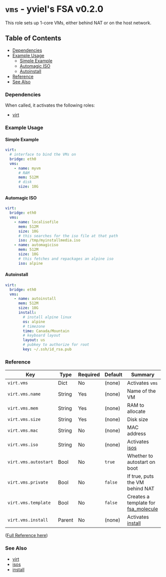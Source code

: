 # `vms` - yviel's FSA v0.2.0
This role sets up 1-core VMs, either behind NAT or on the host network.

## Table of Contents
 - [Dependencies](#dependencies)
 - [Example Usage](#example-usage)
    - [Simple Example](#simple-example)
    - [Automagic ISO](#automagic-iso)
    - [Autoinstall](#autoinstall)
 - [Reference](#reference)
 - [See Also](#see-also)

### Dependencies
When called, it activates the following roles:
 - [virt](../virt)

### Example Usage
#### Simple Example
```yaml
virt:
  # interface to bind the VMs on
  bridge: eth0
  vms:
    - name: myvm
      # RAM
      mem: 512M
      # disk
      size: 10G
```

#### Automagic ISO
```yaml
virt:
  bridge: eth0
  vms:
    - name: localisofile
      mem: 512M
      size: 10G
      # this searches for the iso file at that path
      iso: /tmp/myinstallmedia.iso
    - name: automagiciso
      mem: 512M
      size: 10G
      # this fetches and repackages an alpine iso
      iso: alpine
```

#### Autoinstall
```yaml
virt:
  bridge: eth0
  vms:
    - name: autoinstall
      mem: 512M
      size: 10G
      install:
        # install alpine linux
        os: alpine
        # timezone
        time: Canada/Mountain
        # keyboard layout
        layout: us
        # pubkey to authorize for root
        key: ~/.ssh/id_rsa.pub
```

### Reference
|Key|Type|Required|Default|Summary|
|--|--|--|--|--|
|`virt.vms`|Dict|No|(none)|Activates `vms`|
|`virt.vms.name`|String|Yes|(none)|Name of the VM|
|`virt.vms.mem`|String|Yes|(none)|RAM to allocate|
|`virt.vms.size`|String|Yes|(none)|Disk size|
|`virt.vms.mac`|String|No|(none)|MAC address|
|`virt.vms.iso`|String|No|(none)|Activates [isos](../isos)|
|`virt.vms.autostart`|Bool|No|`true`|Whether to autostart on boot|
|`virt.vms.private`|Bool|No|`false`|If true, puts the VM behind NAT|
|`virt.vms.template`|Bool|No|`false`|Creates a template for [fsa_molecule](../../roles/fsa_molecule)|
|`virt.vms.install`|Parent|No|(none)|Activates [install](../../roles/install)|

([Full Reference here](docs/REFERENCE.md))

### See Also
 - [virt](../virt)
 - [isos](../isos)
 - [install](../install)
